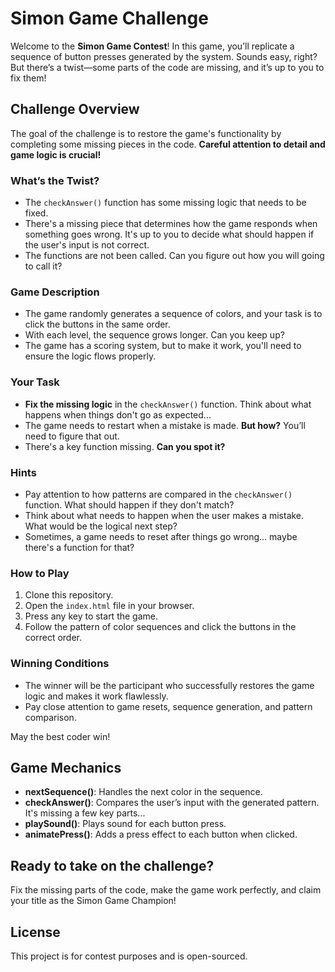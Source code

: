 # Simon Game Challenge

Welcome to the **Simon Game Contest**! In this game, you’ll replicate a sequence of button presses generated by the system. Sounds easy, right? But there’s a twist—some parts of the code are missing, and it’s up to you to fix them!

## Challenge Overview

The goal of the challenge is to restore the game's functionality by completing some missing pieces in the code. **Careful attention to detail and game logic is crucial!**

### What’s the Twist?

- The `checkAnswer()` function has some missing logic that needs to be fixed.
- There's a missing piece that determines how the game responds when something goes wrong. It's up to you to decide what should happen if the user's input is not correct.
- The functions are not been called. Can you figure out how you will going to call it?

### Game Description

- The game randomly generates a sequence of colors, and your task is to click the buttons in the same order.
- With each level, the sequence grows longer. Can you keep up?
- The game has a scoring system, but to make it work, you'll need to ensure the logic flows properly.

### Your Task

- **Fix the missing logic** in the `checkAnswer()` function. Think about what happens when things don't go as expected...
- The game needs to restart when a mistake is made. **But how?** You’ll need to figure that out.
- There's a key function missing. **Can you spot it?**

### Hints

- Pay attention to how patterns are compared in the `checkAnswer()` function. What should happen if they don't match?
- Think about what needs to happen when the user makes a mistake. What would be the logical next step?
- Sometimes, a game needs to reset after things go wrong... maybe there's a function for that?

### How to Play

1. Clone this repository.
2. Open the `index.html` file in your browser.
3. Press any key to start the game.
4. Follow the pattern of color sequences and click the buttons in the correct order.

### Winning Conditions

- The winner will be the participant who successfully restores the game logic and makes it work flawlessly.
- Pay close attention to game resets, sequence generation, and pattern comparison.

May the best coder win!

## Game Mechanics

- **nextSequence()**: Handles the next color in the sequence.
- **checkAnswer()**: Compares the user’s input with the generated pattern. It's missing a few key parts...
- **playSound()**: Plays sound for each button press.
- **animatePress()**: Adds a press effect to each button when clicked.

## Ready to take on the challenge?

Fix the missing parts of the code, make the game work perfectly, and claim your title as the Simon Game Champion!

## License

This project is for contest purposes and is open-sourced.
